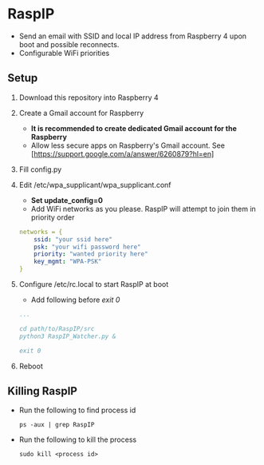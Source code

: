 # RaspIP
- Send an email with SSID and local IP address from Raspberry 4 upon boot and possible reconnects.
- Configurable WiFi priorities

## Setup
1. Download this repository into Raspberry 4

2. Create a Gmail account for Raspberry
    - **It is recommended to create dedicated Gmail account for the Raspberry**
    - Allow less secure apps on Raspberry's Gmail account. See [https://support.google.com/a/answer/6260879?hl=en]

3. Fill config.py

4. Edit /etc/wpa_supplicant/wpa_supplicant.conf
    - **Set update_config=0**
    - Add WiFi networks as you please. RaspIP will attempt to join them in priority order

    ```yaml
    networks = {
        ssid: "your ssid here"
        psk: "your wifi password here"
        priority: "wanted priority here"
        key_mgmt: "WPA-PSK"
    }

5. Configure /etc/rc.local to start RaspIP at boot
    - Add following before *exit 0*
    
    ```yaml
    ...

    cd path/to/RaspIP/src
    python3 RaspIP_Watcher.py &

    exit 0

6. Reboot

## Killing RaspIP

- Run the following to find process id
    ```
    ps -aux | grep RaspIP
- Run the following to kill the process
    ```
    sudo kill <process id>
